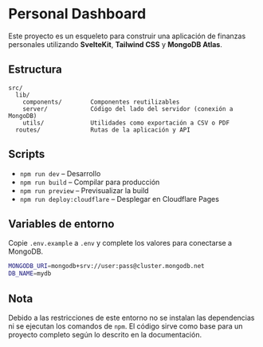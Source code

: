 # Personal Dashboard

Este proyecto es un esqueleto para construir una aplicación de finanzas personales utilizando **SvelteKit**, **Tailwind CSS** y **MongoDB Atlas**.

## Estructura

```
src/
  lib/
    components/        Componentes reutilizables
    server/            Código del lado del servidor (conexión a MongoDB)
    utils/             Utilidades como exportación a CSV o PDF
  routes/              Rutas de la aplicación y API
```

## Scripts

- `npm run dev` &ndash; Desarrollo
- `npm run build` &ndash; Compilar para producción
- `npm run preview` &ndash; Previsualizar la build
- `npm run deploy:cloudflare` &ndash; Desplegar en Cloudflare Pages

## Variables de entorno

Copie `.env.example` a `.env` y complete los valores para conectarse a MongoDB.

```bash
MONGODB_URI=mongodb+srv://user:pass@cluster.mongodb.net
DB_NAME=mydb
```

## Nota

Debido a las restricciones de este entorno no se instalan las dependencias ni se ejecutan los comandos de `npm`. El código sirve como base para un proyecto completo según lo descrito en la documentación.
